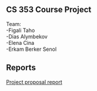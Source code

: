 ## CS 353 Course Project

Team:<br />
-Figali Taho <br />
-Dias Alymbekov <br />
-Elena Cina <br />
-Erkam Berker Senol <br />

## Reports

[Project proposal report](https://github.com/ebsenol/fara.github.io/blob/master/database-proposal.pdf)
